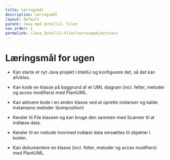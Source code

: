 ```yaml
---
title: Læringsmål
description: Læringsmål
layout: default
parent: Java med IntelliJ, Filer
nav_order: 1
permalink: /Java_IntelliJ-File/learningobjectives/
---
```

# Læringsmål for ugen


- Kan starte et nyt Java projekt i IntelliJ og konfigurere det, så det kan afvikles.

- Kan kode en klasse på baggrund af et UML diagram (incl. felter, metoder og acces modifiers) med PlantUML.

- Kan aktivere kode i en anden klasse ved at oprette instanser og kalde instansens metoder (komposition)

- Kender til File klassen og kan bruge den sammen med Scanner til at indlæse data.

- Kender til en metode hvormed indlæst data omsættes til objekter i koden.

- Kan dokumentere en klasse (incl. felter, metoder og acces modifiers) med PlantUML.